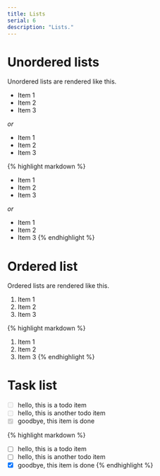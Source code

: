 ```yaml
---
title: Lists
serial: 6
description: "Lists."
---
```


# Unordered lists

Unordered lists are rendered like this.

<div class="code-example">
<ul>
  <li>Item 1</li>
  <li>Item 2</li>
  <li>Item 3</li>
</ul>

<p><em>or</em></p>

<ul>
  <li>Item 1</li>
  <li>Item 2</li>
  <li>Item 3</li>
</ul>
</div>

{% highlight markdown %}
- Item 1
- Item 2
- Item 3

*or*

* Item 1
* Item 2
* Item 3
{% endhighlight %}


# Ordered list

Ordered lists are rendered like this.

<div class="code-example">
<ol>
  <li>Item 1</li>
  <li>Item 2</li>
  <li>Item 3</li>
</ol>
</div>

{% highlight markdown %}
1. Item 1
1. Item 2
1. Item 3
{% endhighlight %}

# Task list

<div class="code-example">
<ul class="task-list">
  <li class="task-list-item"><input type="checkbox" class="task-list-item-checkbox" disabled="disabled">hello, this is a todo item</li>
  <li class="task-list-item"><input type="checkbox" class="task-list-item-checkbox" disabled="disabled">hello, this is another todo item</li>
  <li class="task-list-item"><input type="checkbox" class="task-list-item-checkbox" disabled="disabled" checked="checked">goodbye, this item is done</li>
</ul>
</div>

{% highlight markdown %}
- [ ] hello, this is a todo item
- [ ] hello, this is another todo item
- [x] goodbye, this item is done
{% endhighlight %}
